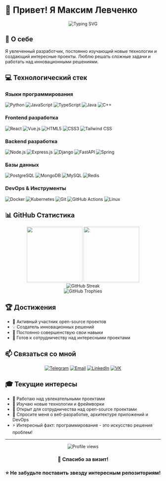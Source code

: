 # 👋 Привет! Я Максим Левченко

<div align="center">
  <img src="https://readme-typing-svg.herokuapp.com?font=Fira+Code&size=32&duration=2800&pause=2000&color=A9FEF7&center=true&vCenter=true&width=940&lines=Добро+пожаловать+в+мой+профиль!;Разработчик+и+энтузиаст+технологий" alt="Typing SVG" />
</div>

## 🚀 О себе

Я увлеченный разработчик, постоянно изучающий новые технологии и создающий интересные проекты. Люблю решать сложные задачи и работать над инновационными решениями.

## 💻 Технологический стек

### Языки программирования
![Python](https://img.shields.io/badge/Python-3776AB?style=for-the-badge&logo=python&logoColor=white)
![JavaScript](https://img.shields.io/badge/JavaScript-F7DF1E?style=for-the-badge&logo=javascript&logoColor=black)
![TypeScript](https://img.shields.io/badge/TypeScript-007ACC?style=for-the-badge&logo=typescript&logoColor=white)
![Java](https://img.shields.io/badge/Java-ED8B00?style=for-the-badge&logo=openjdk&logoColor=white)
![C++](https://img.shields.io/badge/C++-00599C?style=for-the-badge&logo=cplusplus&logoColor=white)

### Frontend разработка
![React](https://img.shields.io/badge/React-20232A?style=for-the-badge&logo=react&logoColor=61DAFB)
![Vue.js](https://img.shields.io/badge/Vue.js-35495E?style=for-the-badge&logo=vuedotjs&logoColor=4FC08D)
![HTML5](https://img.shields.io/badge/HTML5-E34F26?style=for-the-badge&logo=html5&logoColor=white)
![CSS3](https://img.shields.io/badge/CSS3-1572B6?style=for-the-badge&logo=css3&logoColor=white)
![Tailwind CSS](https://img.shields.io/badge/Tailwind_CSS-38B2AC?style=for-the-badge&logo=tailwind-css&logoColor=white)

### Backend разработка
![Node.js](https://img.shields.io/badge/Node.js-43853D?style=for-the-badge&logo=node.js&logoColor=white)
![Express.js](https://img.shields.io/badge/Express.js-404D59?style=for-the-badge&logo=express&logoColor=white)
![Django](https://img.shields.io/badge/Django-092E20?style=for-the-badge&logo=django&logoColor=white)
![FastAPI](https://img.shields.io/badge/FastAPI-009688?style=for-the-badge&logo=fastapi&logoColor=white)
![Spring](https://img.shields.io/badge/Spring-6DB33F?style=for-the-badge&logo=spring&logoColor=white)

### Базы данных
![PostgreSQL](https://img.shields.io/badge/PostgreSQL-316192?style=for-the-badge&logo=postgresql&logoColor=white)
![MongoDB](https://img.shields.io/badge/MongoDB-4EA94B?style=for-the-badge&logo=mongodb&logoColor=white)
![MySQL](https://img.shields.io/badge/MySQL-00000F?style=for-the-badge&logo=mysql&logoColor=white)
![Redis](https://img.shields.io/badge/Redis-DC382D?style=for-the-badge&logo=redis&logoColor=white)

### DevOps & Инструменты
![Docker](https://img.shields.io/badge/Docker-2496ED?style=for-the-badge&logo=docker&logoColor=white)
![Kubernetes](https://img.shields.io/badge/Kubernetes-326CE5?style=for-the-badge&logo=kubernetes&logoColor=white)
![Git](https://img.shields.io/badge/Git-F05032?style=for-the-badge&logo=git&logoColor=white)
![GitHub Actions](https://img.shields.io/badge/GitHub_Actions-2088FF?style=for-the-badge&logo=github-actions&logoColor=white)
![Linux](https://img.shields.io/badge/Linux-FCC624?style=for-the-badge&logo=linux&logoColor=black)

## 📊 GitHub Статистика

<div align="center">
  <img height="180em" src="https://github-readme-stats.vercel.app/api?username=MaksimLevchenko&show_icons=true&theme=tokyonight&include_all_commits=true&count_private=true&locale=ru"/>
  <img height="180em" src="https://github-readme-stats.vercel.app/api/top-langs/?username=MaksimLevchenko&layout=compact&theme=tokyonight&locale=ru"/>
</div>

<div align="center">
  <img src="https://github-readme-streak-stats.herokuapp.com/?user=MaksimLevchenko&theme=tokyonight&locale=ru" alt="GitHub Streak" />
</div>

<div align="center">
  <img src="https://github-profile-trophy.vercel.app/?username=MaksimLevchenko&theme=tokyonight&row=1&column=7&margin-w=15&margin-h=15" alt="GitHub Trophies" />
</div>

## 🏆 Достижения

- 🎯 Активный участник open-source проектов
- 💡 Создатель инновационных решений
- 🌟 Постоянно совершенствую свои навыки
- 🤝 Готов к сотрудничеству над интересными проектами

## 📫 Связаться со мной

<div align="center">
  
[![Telegram](https://img.shields.io/badge/Telegram-2CA5E0?style=for-the-badge&logo=telegram&logoColor=white)](https://t.me/maksimlevchenko)
[![Email](https://img.shields.io/badge/Email-D14836?style=for-the-badge&logo=gmail&logoColor=white)](mailto:maksim.levchenko@example.com)
[![LinkedIn](https://img.shields.io/badge/LinkedIn-0077B5?style=for-the-badge&logo=linkedin&logoColor=white)](https://linkedin.com/in/maksimlevchenko)
[![VK](https://img.shields.io/badge/VK-4680C2?style=for-the-badge&logo=vk&logoColor=white)](https://vk.com/maksimlevchenko)

</div>

## 🎓 Текущие интересы

- 🔭 Работаю над увлекательными проектами
- 🌱 Изучаю новые технологии и фреймворки
- 👯 Открыт для сотрудничества над open-source проектами
- 💬 Спросите меня о веб-разработке, архитектуре приложений и DevOps
- ⚡ Интересный факт: программирование - это искусство решения проблем!

---

<div align="center">
  <img src="https://komarev.com/ghpvc/?username=MaksimLevchenko&color=blueviolet&style=flat-square&label=Просмотров+профиля" alt="Profile views" />
</div>

<div align="center">
  
### 💙 Спасибо за визит! 
### ⭐ Не забудьте поставить звезду интересным репозиториям!

</div>
